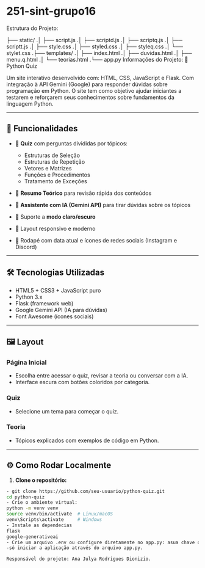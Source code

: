 # 251-sint-grupo16 

Estrutura do Projeto:

├── static/
.│   ├── script.js
.│   ├── scriptd.js
.│   ├── scriptq.js
.│   ├── scriptt.js
.│   ├── style.css
.│   ├── styled.css
.│   ├── styleq.css
.│   └── stylet.css
.├── templates/
.│   ├── index.html
.│   ├── duvidas.html
.│   ├── menu.q.html
.│   └── teorias.html
.└── app.py
Informações do Projeto:
🐍 Python Quiz

Um site interativo desenvolvido com:
HTML, CSS, JavaScript e Flask.
Com integração à API Gemini (Google) para responder dúvidas sobre programação em Python.
O site tem como objetivo ajudar iniciantes a testarem e reforçarem seus conhecimentos sobre fundamentos da linguagem Python.

---

## 🎯 Funcionalidades

- 🧠 **Quiz** com perguntas divididas por tópicos:
  - Estruturas de Seleção
  - Estruturas de Repetição
  - Vetores e Matrizes
  - Funções e Procedimentos
  - Tratamento de Exceções
   
- 📘 **Resumo Teórico** para revisão rápida dos conteúdos
- 🤖 **Assistente com IA (Gemini API)** para tirar dúvidas sobre os tópicos
- 🌙 Suporte a **modo claro/escuro**
- 📱 Layout responsivo e moderno
- 📆 Rodapé com data atual e ícones de redes sociais (Instagram e Discord)

---

## 🛠️ Tecnologias Utilizadas

- HTML5 + CSS3 + JavaScript puro
- Python 3.x
- Flask (framework web)
- Google Gemini API (IA para dúvidas)
- Font Awesome (ícones sociais)

---

## 🖼️ Layout

### Página Inicial
- Escolha entre acessar o quiz, revisar a teoria ou conversar com a IA.
- Interface escura com botões coloridos por categoria.

### Quiz
- Selecione um tema para começar o quiz.

### Teoria
- Tópicos explicados com exemplos de código em Python.

---

## ⚙️ Como Rodar Localmente

1. **Clone o repositório:**
```bash
- git clone https://github.com/seu-usuario/python-quiz.git
cd python-quiz
- Crie o ambiente virtual:
python -m venv venv
source venv/bin/activate  # Linux/macOS
venv\Scripts\activate     # Windows
- Instale as dependecias
flask
google-generativeai
- Crie um arquivo .env ou configure diretamente no app.py: asua chave da api.
-só iniciar a aplicação através do arquivo app.py.

Responsável do projeto: Ana Julya Rodrigues Dionizio.
